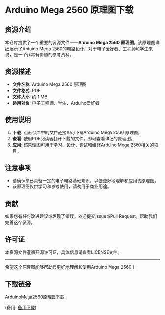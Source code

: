 # Arduino Mega 2560 原理图下载

## 资源介绍

本仓库提供了一个重要的资源文件——**Arduino Mega 2560 原理图**。该原理图详细展示了Arduino Mega 2560的电路设计，对于电子爱好者、工程师和学生来说，是一个非常有价值的参考资料。

## 资源描述

- **文件名称**: Arduino Mega 2560 原理图
- **文件格式**: PDF
- **文件大小**: 约 1 MB
- **适用对象**: 电子工程师、学生、Arduino爱好者

## 使用说明

1. **下载**: 点击仓库中的文件链接即可下载Arduino Mega 2560 原理图。
2. **查看**: 使用PDF阅读器打开下载的文件，即可查看详细的原理图。
3. **应用**: 该原理图可用于学习、设计、调试和维修Arduino Mega 2560相关的项目。

## 注意事项

- 请确保您已具备一定的电子电路基础知识，以便更好地理解和应用该原理图。
- 该原理图仅供学习和参考使用，请勿用于商业用途。

## 贡献

如果您有任何改进建议或发现了错误，欢迎提交Issue或Pull Request，帮助我们完善这个资源。

## 许可证

本资源文件遵循开源许可证，具体信息请查看LICENSE文件。

---

希望这个原理图能够帮助您更好地理解和使用Arduino Mega 2560！

## 下载链接
[ArduinoMega2560原理图下载](https://pan.quark.cn/s/caf297bc69a8) 

(备用: [备用下载](https://pan.baidu.com/s/1UrrsSdAt_wVD-CEeqKgslg?pwd=1234))
